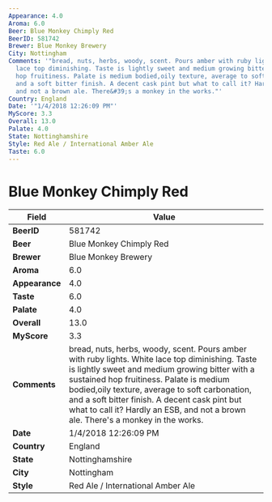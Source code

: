 ```yaml
---
Appearance: 4.0
Aroma: 6.0
Beer: Blue Monkey Chimply Red
BeerID: 581742
Brewer: Blue Monkey Brewery
City: Nottingham
Comments: '"bread, nuts, herbs, woody, scent. Pours amber with ruby lights. White
  lace top diminishing. Taste is lightly sweet and medium growing bitter with a sustained
  hop fruitiness. Palate is medium bodied,oily texture, average to soft carbonation,
  and a soft bitter finish. A decent cask pint but what to call it? Hardly an ESB,
  and not a brown ale. There&#39;s a monkey in the works."'
Country: England
Date: '"1/4/2018 12:26:09 PM"'
MyScore: 3.3
Overall: 13.0
Palate: 4.0
State: Nottinghamshire
Style: Red Ale / International Amber Ale
Taste: 6.0
---
```


# Blue Monkey Chimply Red

| Field         | Value |
|---------------|-------|
| **BeerID** | 581742 |
| **Beer** | Blue Monkey Chimply Red |
| **Brewer** | Blue Monkey Brewery |
| **Aroma** | 6.0 |
| **Appearance** | 4.0 |
| **Taste** | 6.0 |
| **Palate** | 4.0 |
| **Overall** | 13.0 |
| **MyScore** | 3.3 |
| **Comments** | bread, nuts, herbs, woody, scent. Pours amber with ruby lights. White lace top diminishing. Taste is lightly sweet and medium growing bitter with a sustained hop fruitiness. Palate is medium bodied,oily texture, average to soft carbonation, and a soft bitter finish. A decent cask pint but what to call it? Hardly an ESB, and not a brown ale. There&#39;s a monkey in the works. |
| **Date** | 1/4/2018 12:26:09 PM |
| **Country** | England |
| **State** | Nottinghamshire |
| **City** | Nottingham |
| **Style** | Red Ale / International Amber Ale |
